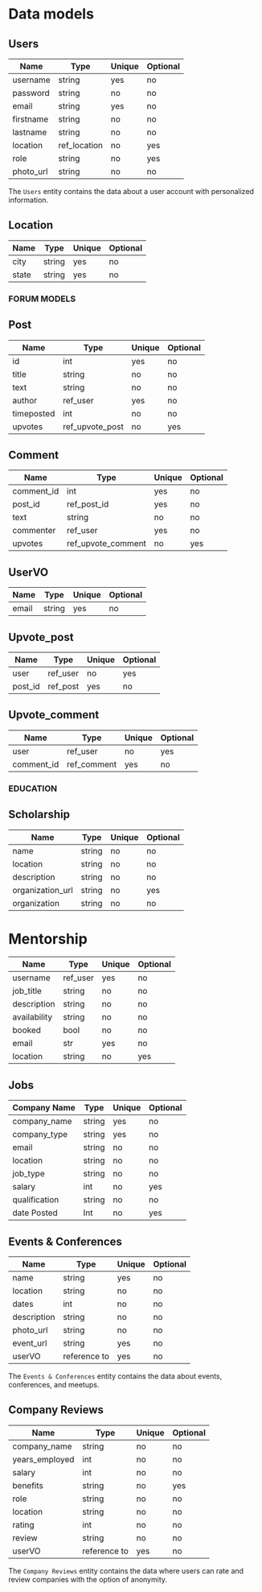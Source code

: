 # Data models

## Users

| Name      | Type         | Unique | Optional |
| --------- | ------------ | ------ | -------- |
| username  | string       | yes    | no       |
| password  | string       | no     | no       |
| email     | string       | yes    | no       |
| firstname | string       | no     | no       |
| lastname  | string       | no     | no       |
| location  | ref_location | no     | yes      |
| role      | string       | no     | yes      |
| photo_url | string       | no     | no       |

The `Users` entity contains the data about a user account
with personalized information.

## Location

| Name  | Type   | Unique | Optional |
| ----- | ------ | ------ | -------- |
| city  | string | yes    | no       |
| state | string | yes    | no       |

### FORUM MODELS

## Post

| Name       | Type            | Unique | Optional |
| ---------- | --------------- | ------ | -------- |
| id         | int             | yes    | no       |
| title      | string          | no     | no       |
| text       | string          | no     | no       |
| author     | ref_user        | yes    | no       |
| timeposted | int             | no     | no       |
| upvotes    | ref_upvote_post | no     | yes      |

## Comment

| Name       | Type               | Unique | Optional |
| ---------- | ------------------ | ------ | -------- |
| comment_id | int                | yes    | no       |
| post_id    | ref_post_id        | yes    | no       |
| text       | string             | no     | no       |
| commenter  | ref_user           | yes    | no       |
| upvotes    | ref_upvote_comment | no     | yes      |

## UserVO

| Name  | Type   | Unique | Optional |
| ----- | ------ | ------ | -------- |
| email | string | yes    | no       |

## Upvote_post

| Name    | Type     | Unique | Optional |
| ------- | -------- | ------ | -------- |
| user    | ref_user | no     | yes      |
| post_id | ref_post | yes    | no       |

## Upvote_comment

| Name       | Type        | Unique | Optional |
| ---------- | ----------- | ------ | -------- |
| user       | ref_user    | no     | yes      |
| comment_id | ref_comment | yes    | no       |

### EDUCATION

## Scholarship

| Name             | Type   | Unique | Optional |
| ---------------- | ------ | ------ | -------- |
| name             | string | no     | no       |
| location         | string | no     | no       |
| description      | string | no     | no       |
| organization_url | string | no     | yes      |
| organization     | string | no     | no       |

# Mentorship

| Name         | Type     | Unique | Optional |
| ------------ | -------- | ------ | -------- |
| username     | ref_user | yes    | no       |
| job_title    | string   | no     | no       |
| description  | string   | no     | no       |
| availability | string   | no     | no       |
| booked       | bool     | no     | no       |
| email        | str      | yes    | no       |
| location     | string   | no     | yes      |

## Jobs

| Company Name  | Type   | Unique | Optional |
| ------------- | ------ | ------ | -------- |
| company_name  | string | yes    | no       |
| company_type  | string | yes    | no       |
| email         | string | no     | no       |
| location      | string | no     | no       |
| job_type      | string | no     | no       |
| salary        | int    | no     | yes      |
| qualification | string | no     | no       |
| date Posted   | Int    | no     | yes      |

## Events & Conferences

| Name        | Type         | Unique | Optional |
| ----------- | ------------ | ------ | -------- |
| name        | string       | yes    | no       |
| location    | string       | no     | no       |
| dates       | int          | no     | no       |
| description | string       | no     | no       |
| photo_url   | string       | no     | no       |
| event_url   | string       | yes    | no       |
| userVO      | reference to | yes    | no       |

The `Events & Conferences` entity contains the data about events, conferences, and meetups.

## Company Reviews

| Name           | Type         | Unique | Optional |
| -------------- | ------------ | ------ | -------- |
| company_name   | string       | no     | no       |
| years_employed | int          | no     | no       |
| salary         | int          | no     | no       |
| benefits       | string       | no     | yes      |
| role           | string       | no     | no       |
| location       | string       | no     | no       |
| rating         | int          | no     | no       |
| review         | string       | no     | no       |
| userVO         | reference to | yes    | no       |

The `Company Reviews` entity contains the data where users can rate and review companies with the option of anonymity.
